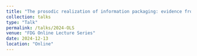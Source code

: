 ```yaml
---
title: "The prosodic realization of information packaging: evidence from British English"
collection: talks
type: "Talk"
permalink: /talks/2024-OLS
venue: "FDG Online Lecture Series"
date: 2024-12-13
location: "Online"
---
```



